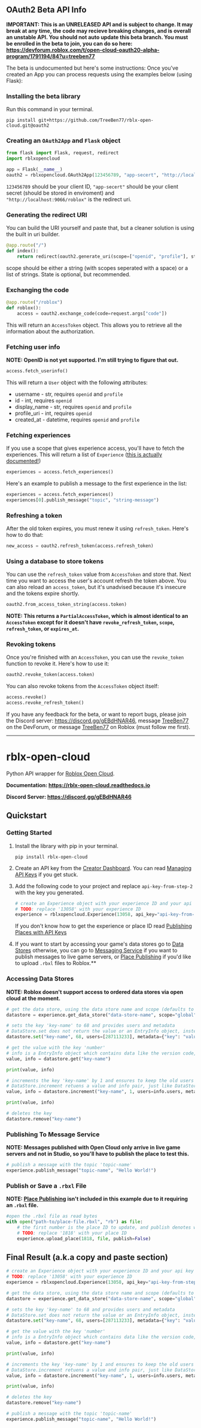 ## OAuth2 Beta API Info

**__IMPORTANT: This is an UNRELEASED API and is subject to change. It may break at any time, the code may recieve breaking changes, and is overall an unstable API. You should not auto update this beta branch. You must be enrolled in the beta to join, you can do so here: https://devforum.roblox.com/t/open-cloud-oauth20-alpha-program/1791194/84?u=treeben77__**

The beta is undocumented but here's some instructions: Once you've created an App you can process requests using the examples below (using Flask):

### Installing the beta library
Run this command in your terminal.
```console
pip install git+https://github.com/TreeBen77/rblx-open-cloud.git@oauth2
```
### Creating an `OAuth2App` and `Flask` object

```py
from flask import Flask, request, redirect
import rblxopencloud

app = Flask(__name__)
oauth2 = rblxopencloud.OAuth2App(123456789, "app-secert", "http://localhost:9066/roblox")
```
`123456789` should be your client ID, `"app-secert"` should be your client secret (should be stored in enviroment) and `"http://localhost:9066/roblox"` is the redirect uri.

### Generating the redirect URI
You can build the URI yourself and paste that, but a cleaner solution is using the built in uri builder.
```py
@app.route("/")
def index():
    return redirect(oauth2.generate_uri(scope=["openid", "profile"], state="hello world"))
```
scope should be either a string (with scopes seperated with a space) or a list of strings. State is optional, but recommended.

### Exchanging the code

```py
@app.route("/roblox")
def roblox():
    access = oauth2.exchange_code(code=request.args["code"])
```
This will return an `AccessToken` object. This allows you to retrieve all the information about the authorization.

### Fetching user info
**NOTE: OpenID is not yet supported. I'm still trying to figure that out.**
```py
access.fetch_userinfo()
```
This will return a `User` object with the following attributes:
- username - str, requires `openid` and `profile`
- id - int, requires `openid`
- display_name - str, requires `openid` and `profile`
- profile_uri - int, requires `openid`
- created_at - datetime, requires `openid` and `profile`
### Fetching experiences
If you use a scope that gives experience access, you'll have to fetch the experiences. This will return a list of `Experience` ([this is actually documented!](https://rblx-open-cloud.readthedocs.io/en/latest/experience/#rblx-open-cloud.Experience))
```py
experiences = access.fetch_experiences()
```
Here's an example to publish a message to the first experience in the list:
```py
experiences = access.fetch_experiences()
experiences[0].publish_message("topic", "string-message")
```

### Refreshing a token
After the old token expires, you must renew it using `refresh_token`. Here's how to do that:
```py
new_access = oauth2.refresh_token(access.refresh_token)
```

### Using a database to store tokens
You can use the `refresh_token` value from `AccessToken` and store that. Next time you want to access the user's account refresh the token above. You can also reload an `access_token`, but it's unadvised because it's insecure and the tokens expire shortly.
```py
oauth2.from_access_token_string(access.token)
```
**NOTE: This returns a `PartialAccessToken`, which is almost identical to an `AccessToken` except for it doesn't have `revoke_refresh_token`, `scope`, `refresh_token`, or `expires_at`.**
### Revoking tokens
Once you're finished with an `AccessToken`, you can use the `revoke_token` function to revoke it. Here's how to use it:
```py
oauth2.revoke_token(access.token)
```
You can also revoke tokens from the `AccessToken` object itself:
```py
access.revoke()
access.revoke_refresh_token()
```
If you have any feedback for the beta, or want to report bugs, please join the Discord server: https://discord.gg/gEBdHNAR46, message [TreeBen77](https://devforum.roblox.com/u/TreeBen77) on the DevForum, or message [TreeBen77](https://www.roblox.com/users/287113233) on Roblox (must follow me first).
___

# rblx-open-cloud
 
Python API wrapper for [Roblox Open Cloud](https://create.roblox.com/docs/open-cloud/index).

**Documentation: https://rblx-open-cloud.readthedocs.io**

**Discord Server: https://discord.gg/gEBdHNAR46**

## Quickstart

### Getting Started

1. Install the library with pip in your terminal.
    ```console
    pip install rblx-open-cloud
    ```

2. Create an API key from the [Creator Dashboard](https://create.roblox.com/credentials). You can read [Managing API Keys](https://create.roblox.com/docs/open-cloud/managing-api-keys) if you get stuck.

3. Add the following code to your project and replace `api-key-from-step-2` with the key you generated.
    ```py
    # create an Experience object with your experience ID and your api key
    # TODO: replace '13058' with your experience ID
    experience = rblxopencloud.Experience(13058, api_key="api-key-from-step-2")
    ```
    If you don't know how to get the experience or place ID read [Publishing Places with API Keys](https://create.roblox.com/docs/open-cloud/publishing-places-with-api-keys#:~:text=Find%20the%20experience,is%206985028626.)

4. If you want to start by accessing your game's data stores go to [Data Stores](#accessing-data-stores) otherwise, you can go to [Messaging Service](#publishing-to-message-service) if you want to publish messages to live game servers, or [Place Publishing](#publish-or-save-a-rbxl-file) if you'd like to upload `.rbxl` files to Roblox.**

### Accessing Data Stores
**NOTE: Roblox doesn't support access to ordered data stores via open cloud at the moment.**
```py
# get the data store, using the data store name and scope (defaults to global)
datastore = experience.get_data_store("data-store-name", scope="global")

# sets the key 'key-name' to 68 and provides users and metadata
# DataStore.set does not return the value or an EntryInfo object, instead it returns a EntryVersion object.
datastore.set("key-name", 68, users=[287113233], metadata={"key": "value"})

# get the value with the key 'number'
# info is a EntryInfo object which contains data like the version code, metadata, userids and timestamps.
value, info = datastore.get("key-name")

print(value, info)

# increments the key 'key-name' by 1 and ensures to keep the old users and metadata
# DataStore.increment retuens a value and info pair, just like DataStore.get and unlike DataStore.set
value, info = datastore.increment("key-name", 1, users=info.users, metadata=info.metadata)

print(value, info)

# deletes the key
datastore.remove("key-name")
```

### Publishing To Message Service
**NOTE: Messages published with Open Cloud only arrive in live game servers and not in Studio, so you'll have to publish the place to test this.**
```py
# publish a message with the topic 'topic-name'
experience.publish_message("topic-name", "Hello World!")
```

### Publish or Save a `.rbxl` File
**NOTE: [Place Publishing](#publish-or-save-a-rbxl-file) isn't included in this example due to it requiring an `.rbxl` file.**
```py
#open the .rbxl file as read bytes
with open("path-to/place-file.rbxl", "rb") as file:
    # the first number is the place ID to update, and publish denotes wether to publish or save the place.
    # TODO: replace '1818' with your place ID
    experience.upload_place(1818, file, publish=False)
```
## Final Result (a.k.a copy and paste section)
```py
# create an Experience object with your experience ID and your api key
# TODO: replace '13058' with your experience ID
experience = rblxopencloud.Experience(13058, api_key="api-key-from-step-2")

# get the data store, using the data store name and scope (defaults to global)
datastore = experience.get_data_store("data-store-name", scope="global")

# sets the key 'key-name' to 68 and provides users and metadata
# DataStore.set does not return the value or an EntryInfo object, instead it returns a EntryVersion object.
datastore.set("key-name", 68, users=[287113233], metadata={"key": "value"})

# get the value with the key 'number'
# info is a EntryInfo object which contains data like the version code, metadata, userids and timestamps.
value, info = datastore.get("key-name")

print(value, info)

# increments the key 'key-name' by 1 and ensures to keep the old users and metadata
# DataStore.increment retuens a value and info pair, just like DataStore.get and unlike DataStore.set
value, info = datastore.increment("key-name", 1, users=info.users, metadata=info.metadata)

print(value, info)

# deletes the key
datastore.remove("key-name")

# publish a message with the topic 'topic-name'
experience.publish_message("topic-name", "Hello World!")
```

